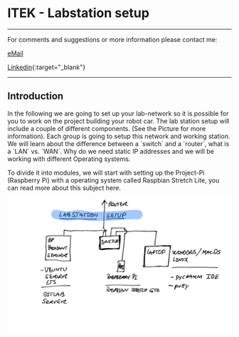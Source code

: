 # ITEK - Labstation setup

______
For comments and suggestions or more information please contact me:

[eMail](mailto:hans@eaaa.dk)

[Linkedin](https://www.linkedin.com/in/hansjeppesen/){:target="_blank"}

______

## <span>Introduction</span>

In the following we are going to set up your lab-network so it is possible for you to work on the project building your robot car. The lab station setup will include a couple of different components. (See the Picture for more information). Each group is going to setup this network and working station. We will learn about the difference between a ´switch´ and a ´router´, what is a ´LAN´ vs. ´WAN´. Why do we need static IP addresses and we will be working with different Operating systems.

To divide it into modules, we will start with setting up the Project-Pi (Raspberry Pi) with a operating system called Raspbian Stretch Lite, you can read more about this subject here.


![labstation setup](https://github.com/hanshenrikjeppesen/Labstation_setup/blob/master/docs/images/pic01.PNG?raw=true)
